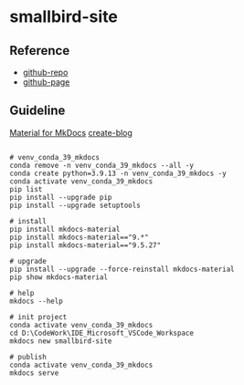 # smallbird-site

## Reference

- [github-repo](https://github.com/tishenme/smallbird-site)
- [github-page](https://tishenme.github.io/smallbird-site)

## Guideline

[Material for MkDocs](https://squidfunk.github.io/mkdocs-material/getting-started/)
[create-blog](https://github.com/mkdocs-material/create-blog/blob/main/mkdocs.yml)

```shell

# venv_conda_39_mkdocs
conda remove -n venv_conda_39_mkdocs --all -y
conda create python=3.9.13 -n venv_conda_39_mkdocs -y
conda activate venv_conda_39_mkdocs
pip list
pip install --upgrade pip
pip install --upgrade setuptools

# install
pip install mkdocs-material
pip install mkdocs-material=="9.*"
pip install mkdocs-material=="9.5.27"

# upgrade
pip install --upgrade --force-reinstall mkdocs-material
pip show mkdocs-material

# help
mkdocs --help

# init project
conda activate venv_conda_39_mkdocs
cd D:\CodeWork\IDE_Microsoft_VSCode_Workspace
mkdocs new smallbird-site

# publish
conda activate venv_conda_39_mkdocs
mkdocs serve

```
